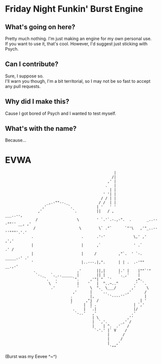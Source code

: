 # Friday Night Funkin' Burst Engine

## What's going on here?
Pretty much nothing. I'm just making an engine for my own personal use.  
If you want to use it, that's cool. However, I'd suggest just sticking with Psych.

## Can I contribute?
Sure, I suppose so.  
I'll warn you though, I'm a bit territorial, so I may not be so fast to accept any pull requests.

## Why did I make this?
Cause I got bored of Psych and I wanted to test myself.

## What's with the name?
Because...

# EVWA
                                                      |
                                                     /|
                                                   ,' |
                                                  .   |
                                                    | |
                                                 ' '| |
                                                / / | |
                       _,.-""--._              / /  | |
                     ,'          `.           | '   ' '
                   ,'              `.         ||   / ,                         ___..--,
                  /                  \        ' `.'`.-.,-".  .       _..---""'' __, ,'
                 /                    \        \` ."`      `"'\   ,'"_..--''"""'.'.'
                .                      .      .'-'             \,' ,'         ,','
                |                      |      ,`               ' .`         .' /
                |                      |     /          ,"`.  ' `-. _____.-' .'
                '                      |..---.|,".      | | .  .-'""   __.,-'
                 .                   ,'       ||,|      |.' |    |""`'"
                  `-._   `._.._____  |        || |      `._,'    |
                      `.   .       `".     ,'"| "  `'           ,+.
                        \  '         |    '   |  ^..~..^       .'  `.
                         .'          '     \  ".  \___/       ,'     \
                                   ,'      |    `..        _,'      /
                                  .        |,      `'----''         |
                                  |      ,"j  /                   | '
                                  `     |  | .                 | `,'
                                   .    |  `.|                 |/
                                    `-..'   ,'                .'
                                            | \             ,''
                                            |  `,'.      _,' /
                                            |    | ^.  .'   /
                                             `-'.' |` V    /
                                                   |      /
                                                   |     /
                                                   |   ,'
                                                    `""
(Burst was my Eevee ^~^)